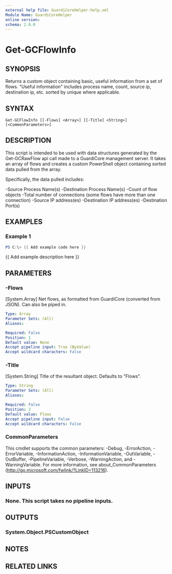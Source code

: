 ```yaml
---
external help file: GuardiCoreHelper-help.xml
Module Name: GuardiCoreHelper
online version:
schema: 2.0.0
---
```


# Get-GCFlowInfo

## SYNOPSIS
Returns a custom object containing basic, useful information from a set of flows.
"Useful information" includes process name, count, source ip, destination ip, etc.
sorted by unique where applicable.

## SYNTAX

```
Get-GCFlowInfo [[-Flows] <Array>] [[-Title] <String>] [<CommonParameters>]
```

## DESCRIPTION
This script is intended to be used with data structures generated by the Get-GCRawFlow api call made to a GuardiCore management server.
It takes an array of flows and creates a custom PowerShell object containing sorted data pulled from the array.

Specifically, the data pulled includes:

-Source Process Name(s)
-Destination Process Name(s)
-Count of flow objects
-Total number of connections (some flows have more than one connection)
-Source IP address(es)
-Destination IP address(es)
-Destination Port(s)

## EXAMPLES

### Example 1
```powershell
PS C:\> {{ Add example code here }}
```

{{ Add example description here }}

## PARAMETERS

### -Flows
\[System.Array\] Net flows, as formatted from GuardiCore (converted from JSON).
Can also be piped in.

```yaml
Type: Array
Parameter Sets: (All)
Aliases:

Required: False
Position: 1
Default value: None
Accept pipeline input: True (ByValue)
Accept wildcard characters: False
```

### -Title
\[System.String\] Title of the resultant object.
Defaults to "Flows".

```yaml
Type: String
Parameter Sets: (All)
Aliases:

Required: False
Position: 2
Default value: Flows
Accept pipeline input: False
Accept wildcard characters: False
```

### CommonParameters
This cmdlet supports the common parameters: -Debug, -ErrorAction, -ErrorVariable, -InformationAction, -InformationVariable, -OutVariable, -OutBuffer, -PipelineVariable, -Verbose, -WarningAction, and -WarningVariable.
For more information, see about_CommonParameters (http://go.microsoft.com/fwlink/?LinkID=113216).

## INPUTS

### None. This script takes no pipeline inputs.
## OUTPUTS

### System.Object.PSCustomObject
## NOTES

## RELATED LINKS
